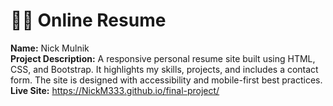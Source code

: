 # 🧑‍💻 Online Resume

**Name:** Nick   Mulnik  
**Project Description:** A responsive personal resume site built using HTML, CSS, and Bootstrap. It highlights my skills, projects, and includes a contact form. The site is designed with accessibility and mobile-first best practices.  
**Live Site:** https://NickM333.github.io/final-project/


